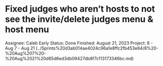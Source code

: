 # Fixed judges who aren’t hosts to not see the invite/delete judges menu & host menu

Assignee: Caleb Early
Status: Done
Finished: August 21, 2023
Project: 8 - Aug 7 - Aug 21 (../Sprints%20d3ab014ae4024c96a1e8ffc2fb453e64/8%20-%20Aug%207%20-%20Aug%2021%20d65d6ed3db09427db8f7c113173346bc.md)